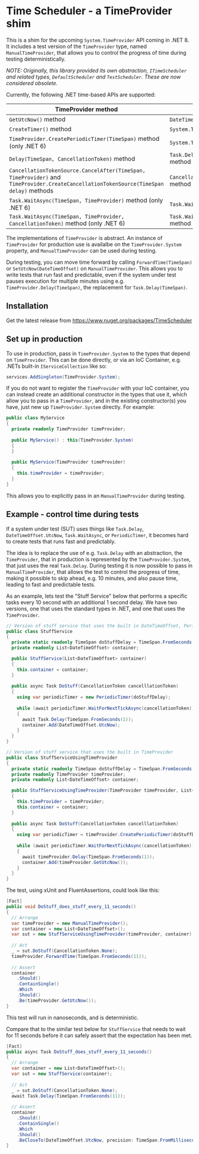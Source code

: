 # Time Scheduler - a TimeProvider shim

This is a shim for the upcoming `System.TimeProvider` API coming in .NET 8. It includes a test version of the `TimeProvider` type, named `ManualTimeProvider`, that allows you to control the progress of time during testing deterministically.

*NOTE: Originally, this library provided its own abstraction, `ITimeScheduler` and related types, `DefaultScheduler` and `TestScheduler`. These are now considered obsolete.*

Currently, the following .NET time-based APIs are supported:

| TimeProvider method | .NET API it replaces |
|----------------------|----------------------|
| `GetUtcNow()` method | `DateTimeOffset.UtcNow` property |
| `CreateTimer()` method | `System.Threading.Timer` type |
| `TimeProvider.CreatePeriodicTimer(TimeSpan)` method (only .NET 6) | `System.Threading.PeriodicTimer` type |
| `Delay(TimeSpan, CancellationToken)` method | `Task.Delay(TimeSpan, CancellationToken)` method |
| `CancellationTokenSource.CancelAfter(TimeSpan, TimeProvider)` and `TimeProvider.CreateCancellationTokenSource(TimeSpan delay)` methods | `CancellationTokenSource.CancelAfter(TimeSpan)` method |
| `Task.WaitAsync(TimeSpan, TimeProvider)` method (only .NET 6)| `Task.WaitAsync(TimeSpan)` method |
| `Task.WaitAsync(TimeSpan, TimeProvider, CancellationToken)` method (only .NET 6)| `Task.WaitAsync(TimeSpan, CancellationToken)` method |

The implementations of `TimeProvider` is abstract. An instance of `TimeProvider` for production use is availalbe on the `TimeProvider.System` property,
and `ManualTimeProvider` can be used during testing.

During testing, you can move time forward by calling `ForwardTime(TimeSpan)` or `SetUtcNow(DateTimeOffset)` on `ManualTimeProvider`. This allows
you to write tests that run fast and predictable, even if the system under test pauses execution for
multiple minutes using e.g. `TimeProvider.Delay(TimeSpan)`, the replacement for `Task.Delay(TimeSpan)`.

## Installation

Get the latest release from https://www.nuget.org/packages/TimeScheduler

## Set up in production

To use in production, pass in `TimeProvider.System` to the types that depend on `TimeProvider`. 
This can be done directly, or via an IoC Container, e.g. .NETs built-in `IServiceCollection` like so:

```c#
services.AddSingleton(TimeProvider.System);
```

If you do not want to register the `TimeProvider` with your IoC container, you can instead create
an additional constructor in the types that use it, which allow you to pass in a `TimeProvider`,
and in the existing constructor(s) you have, just new up `TimeProvider.System` directly. For example:

```c#
public class MyService
{
  private readonly TimeProvider timeProvider;
  
  public MyService() : this(TimeProvider.System)
  {
  }
  
  public MyService(TimeProvider timeProvider)
  {
    this.timeProvider = timeProvider;
  }
}
```

This allows you to explicitly pass in an `ManualTimeProvider` during testing.

## Example - control time during tests

If a system under test (SUT) uses things like `Task.Delay`, `DateTimeOffset.UtcNow`, `Task.WaitAsync`, or `PeriodicTimer`, 
it becomes hard to create tests that runs fast and predictably.

The idea is to replace the use of e.g. `Task.Delay` with an abstraction, the `TimeProvider`, that in production
is represented by the `TimeProvider.System`, that just uses the real `Task.Delay`. During testing it is now possible to
pass in `ManualTimeProvider`, that allows the test to control the progress of time, making it possible to skip ahead,
e.g. 10 minutes, and also pause time, leading to fast and predictable tests.

As an example, lets test the "Stuff Service" below that performs a specific tasks every 10 second with an additional 
1 second delay. We have two versions, one that uses the standard types in .NET, and one that uses the `TimeProvider`.

```c#
// Version of stuff service that uses the built in DateTimeOffset, PeriodicTimer, and Task.Delay
public class StuffService
{
  private static readonly TimeSpan doStuffDelay = TimeSpan.FromSeconds(10);
  private readonly List<DateTimeOffset> container;

  public StuffService(List<DateTimeOffset> container)
  {
    this.container = container;
  }
  
  public async Task DoStuff(CancellationToken cancelllationToken)
  {
    using var periodicTimer = new PeriodicTimer(doStuffDelay);
    
    while (await periodicTimer.WaitForNextTickAsync(cancellationToken))
    {      
      await Task.Delay(TimeSpan.FromSeconds(1));
      container.Add(DateTimeOffset.UtcNow);
    }
  }
}

// Version of stuff service that uses the built in TimeProvider
public class StuffServiceUsingTimeProvider
{
  private static readonly TimeSpan doStuffDelay = TimeSpan.FromSeconds(10);
  private readonly TimeProvider timeProvider;
  private readonly List<DateTimeOffset> container;

  public StuffServiceUsingTimeProvider(TimeProvider timeProvider, List<DateTimeOffset> container)
  {
    this.timeProvider = timeProvider;
    this.container = container;
  }
  
  public async Task DoStuff(CancellationToken cancelllationToken)
  {
    using var periodicTimer = timeProvider.CreatePeriodicTimer(doStuffDelay);
    
    while (await periodicTimer.WaitForNextTickAsync(cancellationToken))
    {      
      await timeProvider.Delay(TimeSpan.FromSeconds(1));
      container.Add(timeProvider.GetUtcNow());
    }
  }
}
```

The test, using xUnit and FluentAssertions, could look like this:

```c#
[Fact]
public void DoStuff_does_stuff_every_11_seconds()
{
  // Arrange
  var timeProvider = new ManualTimeProvider();
  var container = new List<DateTimeOffset>();  
  var sut = new StuffServiceUsingTimeProvider(timeProvider, container);
  
  // Act
  _ = sut.DoStuff(CancellationToken.None);
  timeProvider.ForwardTime(TimeSpan.FromSeconds(11));
  
  // Assert
  container
    .Should()
    .ContainSingle()
    .Which
    .Should()
    .Be(timeProvider.GetUtcNow());
}
```

This test will run in nanoseconds, and is deterministic.

Compare that to the similar test below for `StuffService` that needs to wait for 11 seconds before it can safely assert that the expectation has been met.

```c#
[Fact]
public async Task DoStuff_does_stuff_every_11_seconds()
{
  // Arrange
  var container = new List<DateTimeOffset>();  
  var sut = new StuffService(container);
  
  // Act
  _ = sut.DoStuff(CancellationToken.None);
  await Task.Delay(TimeSpan.FromSeconds(11));
  
  // Assert
  container
    .Should()
    .ContainSingle()
    .Which
    .Should()
    .BeCloseTo(DateTimeOffset.UtcNow, precision: TimeSpan.FromMilliseconds(50));
}
```
